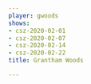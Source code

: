 ```yaml
---
player: gwoods
shows:
- csz-2020-02-01
- csz-2020-02-07
- csz-2020-02-14
- csz-2020-02-22
title: Grantham Woods

---
```

